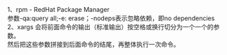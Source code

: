 1、rpm - RedHat Package Manager<br>
参数-qa:query all;-e: erase；-nodeps表示忽略依赖，即no dependencies<br>
2、xargs 会将前面命令的输出（标准输出）按空格或换行切分为一个一个的参数。<br>
然后把这些参数拼接到后面命令的结尾，再整体执行一次命令。<br>
